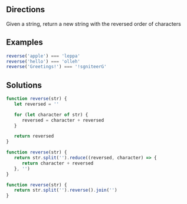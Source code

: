 ## Directions
Given a string, return a new string with the reversed order of characters

## Examples
```js
reverse('apple') === 'leppa'
reverse('hello') === 'olleh'
reverse('Greetings!') === '!sgniteerG'
```

## Solutions
```js
function reverse(str) {
   let reversed = ''

   for (let character of str) {
      reversed = character + reversed
   }

   return reversed
}
```

```js
function reverse(str) {
   return str.split('').reduce((reversed, character) => {
      return character + reversed
   }, '')
}
```

```js
function reverse(str) {
   return str.split('').reverse().join('')
}
```